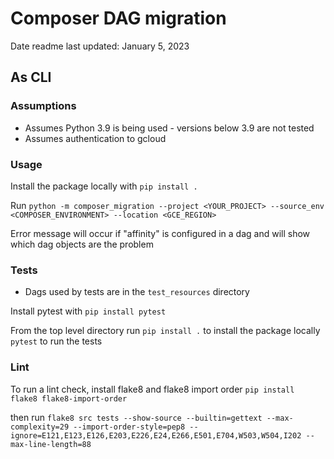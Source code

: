# Composer DAG migration
Date readme last updated: January 5, 2023

## As CLI
### Assumptions
* Assumes Python 3.9 is being used - versions below 3.9 are not tested
* Assumes authentication to gcloud

### Usage
Install the package locally with
`pip install .`

Run `python -m composer_migration --project <YOUR_PROJECT> --source_env <COMPOSER_ENVIRONMENT> --location <GCE_REGION>`

Error message will occur if "affinity" is configured in a dag and will show which dag objects are the problem



### Tests
* Dags used by tests are in the `test_resources` directory

Install pytest with `pip install pytest`

From the top level directory run
`pip install .` to install the package locally
`pytest` to run the tests

### Lint
To run a lint check, install flake8 and flake8 import order
`pip install flake8 flake8-import-order`

then run 
`flake8 src tests --show-source --builtin=gettext --max-complexity=29 --import-order-style=pep8 --ignore=E121,E123,E126,E203,E226,E24,E266,E501,E704,W503,W504,I202 --max-line-length=88`
